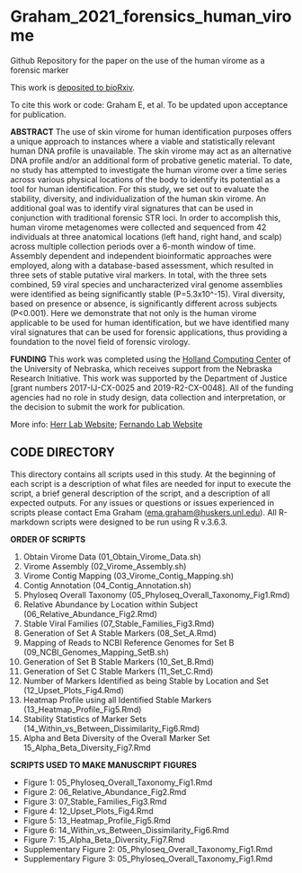 # Graham_2021_forensics_human_virome

Github Repository for the paper on the use of the human virome as a forensic marker

This work is [deposited to bioRxiv]().

To cite this work or code:
Graham E, et al. To be updated upon acceptance for publication.

__ABSTRACT__
The use of skin virome for human identification purposes offers a unique approach to instances where a viable and statistically relevant human DNA profile is unavailable. The skin virome may act as an alternative DNA profile and/or an additional form of probative genetic material. To date, no study has attempted to investigate the human virome over a time series across various physical locations of the body to identify its potential as a tool for human identification. For this study, we set out to evaluate the stability, diversity, and individualization of the human skin virome. An additional goal was to identify viral signatures that can be used in conjunction with traditional forensic STR loci. In order to accomplish this, human virome metagenomes were collected and sequenced from 42 individuals at three anatomical locations (left hand, right hand, and scalp) across multiple collection periods over a 6-month window of time. Assembly dependent and independent bioinformatic approaches were employed, along with a database-based assessment, which resulted in three sets of stable putative viral markers. In total, with the three sets combined, 59 viral species and uncharacterized viral genome assemblies were identified as being significantly stable (P=5.3x10^-15). Viral diversity, based on presence or absence, is significantly different across subjects (P<0.001). Here we demonstrate that not only is the human virome applicable to be used for human identification, but we have identified many viral signatures that can be used for forensic applications, thus providing a foundation to the novel field of forensic virology. 

__FUNDING__
This work was completed using the [Holland Computing Center](https://hcc.unl.edu/) of the University of Nebraska, which receives support from the Nebraska Research Initiative. This work was supported by the Department of Justice [grant numbers 2017-IJ-CX-0025 and 2019-R2-CX-0048]. All of the funding agencies had no role in study design, data collection and interpretation, or the decision to submit the work for publication.

More info:
[Herr Lab Website](http://herrlab.com/);
[Fernando Lab Website](https://fernandolab.unl.edu/)

 ## CODE DIRECTORY ##

This directory contains all scripts used in this study. At the beginning of each script is a description of what files are needed for input to execute the script, a brief general description of the script, and a description of all expected outputs. For any issues or questions or issues experienced in scripts please contact Ema Graham (ema.graham@huskers.unl.edu). All R-markdown scripts were designed to be run using R v.3.6.3. 

__ORDER OF SCRIPTS__

1. Obtain Virome Data (01_Obtain_Virome_Data.sh)
2. Virome Assembly (02_Virome_Assembly.sh)
3. Virome Contig Mapping (03_Virome_Contig_Mapping.sh)
4. Contig Annotation (04_Contig_Annotation.sh)
5. Phyloseq Overall Taxonomy (05_Phyloseq_Overall_Taxonomy_Fig1.Rmd)
6. Relative Abundance by Location within Subject (06_Relative_Abundance_Fig2.Rmd)
7. Stable Viral Families (07_Stable_Families_Fig3.Rmd)
8. Generation of Set A Stable Markers (08_Set_A.Rmd)
9. Mapping of Reads to NCBI Reference Genomes for Set B (09_NCBI_Genomes_Mapping_SetB.sh)
10. Generation of Set B Stable Markers (10_Set_B.Rmd)
11. Generation of Set C Stable Markers (11_Set_C.Rmd)
12. Number of Markers Identified as being Stable by Location and Set (12_Upset_Plots_Fig4.Rmd)
13. Heatmap Profile using all Identified Stable Markers (13_Heatmap_Profile_Fig5.Rmd)
14. Stability Statistics of Marker Sets (14_Within_vs_Between_Dissimilarity_Fig6.Rmd)
15. Alpha and Beta Diversity of the Overall Marker Set 15_Alpha_Beta_Diversity_Fig7.Rmd

__SCRIPTS USED TO MAKE MANUSCRIPT FIGURES__

- Figure 1: 05_Phyloseq_Overall_Taxonomy_Fig1.Rmd
- Figure 2: 06_Relative_Abundance_Fig2.Rmd
- Figure 3: 07_Stable_Families_Fig3.Rmd
- Figure 4: 12_Upset_Plots_Fig4.Rmd
- Figure 5: 13_Heatmap_Profile_Fig5.Rmd
- Figure 6: 14_Within_vs_Between_Dissimilarity_Fig6.Rmd
- Figure 7: 15_Alpha_Beta_Diversity_Fig7.Rmd
- Supplementary Figure 2: 05_Phyloseq_Overall_Taxonomy_Fig1.Rmd
- Supplementary Figure 3: 05_Phyloseq_Overall_Taxonomy_Fig1.Rmd
